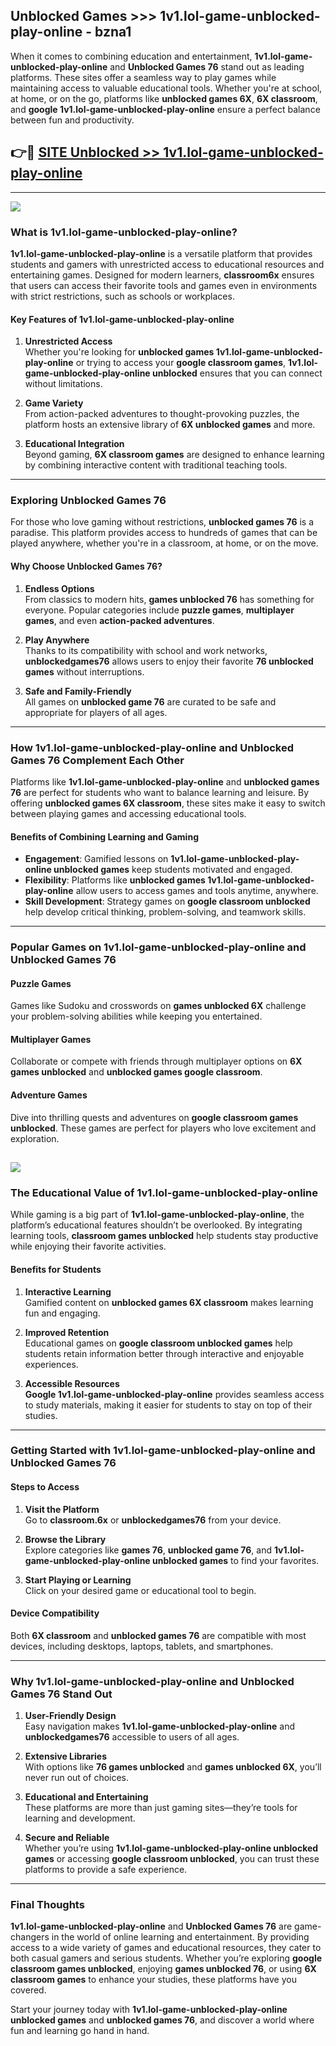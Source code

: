 ## Unblocked Games >>> 1v1.lol-game-unblocked-play-online - bzna1 

When it comes to combining education and entertainment, **1v1.lol-game-unblocked-play-online** and **Unblocked Games 76** stand out as leading platforms. These sites offer a seamless way to play games while maintaining access to valuable educational tools. Whether you're at school, at home, or on the go, platforms like **unblocked games 6X**, **6X classroom**, and **google 1v1.lol-game-unblocked-play-online** ensure a perfect balance between fun and productivity.
## 👉🔴 [SITE Unblocked >> 1v1.lol-game-unblocked-play-online](http://unblockedgames.edu.pl?title=1v1.lol-game-unblocked-play-online&ref=24J)
---
<a href="http://unblockedgames.edu.pl?title=1v1.lol-game-unblocked-play-online&ref=24J/"><img src="https://github.com/user-attachments/assets/438f12ca-57a4-47a3-8ead-c64da593a1e5"/></a>
### What is 1v1.lol-game-unblocked-play-online?  

**1v1.lol-game-unblocked-play-online** is a versatile platform that provides students and gamers with unrestricted access to educational resources and entertaining games. Designed for modern learners, **classroom6x** ensures that users can access their favorite tools and games even in environments with strict restrictions, such as schools or workplaces.  

#### Key Features of 1v1.lol-game-unblocked-play-online  

1. **Unrestricted Access**  
   Whether you're looking for **unblocked games 1v1.lol-game-unblocked-play-online** or trying to access your **google classroom games**, **1v1.lol-game-unblocked-play-online unblocked** ensures that you can connect without limitations.  

2. **Game Variety**  
   From action-packed adventures to thought-provoking puzzles, the platform hosts an extensive library of **6X unblocked games** and more.  

3. **Educational Integration**  
   Beyond gaming, **6X classroom games** are designed to enhance learning by combining interactive content with traditional teaching tools.  



---

### Exploring Unblocked Games 76  

For those who love gaming without restrictions, **unblocked games 76** is a paradise. This platform provides access to hundreds of games that can be played anywhere, whether you're in a classroom, at home, or on the move.  

#### Why Choose Unblocked Games 76?  

1. **Endless Options**  
   From classics to modern hits, **games unblocked 76** has something for everyone. Popular categories include **puzzle games**, **multiplayer games**, and even **action-packed adventures**.  

2. **Play Anywhere**  
   Thanks to its compatibility with school and work networks, **unblockedgames76** allows users to enjoy their favorite **76 unblocked games** without interruptions.  

3. **Safe and Family-Friendly**  
   All games on **unblocked game 76** are curated to be safe and appropriate for players of all ages.  

---

### How 1v1.lol-game-unblocked-play-online and Unblocked Games 76 Complement Each Other  

Platforms like **1v1.lol-game-unblocked-play-online** and **unblocked games 76** are perfect for students who want to balance learning and leisure. By offering **unblocked games 6X classroom**, these sites make it easy to switch between playing games and accessing educational tools.  

#### Benefits of Combining Learning and Gaming  

- **Engagement**: Gamified lessons on **1v1.lol-game-unblocked-play-online unblocked games** keep students motivated and engaged.  
- **Flexibility**: Platforms like **unblocked games 1v1.lol-game-unblocked-play-online** allow users to access games and tools anytime, anywhere.  
- **Skill Development**: Strategy games on **google classroom unblocked** help develop critical thinking, problem-solving, and teamwork skills.  

---

### Popular Games on 1v1.lol-game-unblocked-play-online and Unblocked Games 76  

#### Puzzle Games  

Games like Sudoku and crosswords on **games unblocked 6X** challenge your problem-solving abilities while keeping you entertained.  

#### Multiplayer Games  

Collaborate or compete with friends through multiplayer options on **6X games unblocked** and **unblocked games google classroom**.  

#### Adventure Games  

Dive into thrilling quests and adventures on **google classroom games unblocked**. These games are perfect for players who love excitement and exploration.  

<a href="http://download.freeplayer.one?title=1v1.lol-game-unblocked-play-online&ref=23D/"><img src="https://github.com/user-attachments/assets/fe0c3e91-c8e1-489c-acf0-e2f614c12fb8"/></a>
---

### The Educational Value of 1v1.lol-game-unblocked-play-online  

While gaming is a big part of **1v1.lol-game-unblocked-play-online**, the platform’s educational features shouldn’t be overlooked. By integrating learning tools, **classroom games unblocked** help students stay productive while enjoying their favorite activities.  

#### Benefits for Students  

1. **Interactive Learning**  
   Gamified content on **unblocked games 6X classroom** makes learning fun and engaging.  

2. **Improved Retention**  
   Educational games on **google classroom unblocked games** help students retain information better through interactive and enjoyable experiences.  

3. **Accessible Resources**  
   **Google 1v1.lol-game-unblocked-play-online** provides seamless access to study materials, making it easier for students to stay on top of their studies.  

---

### Getting Started with 1v1.lol-game-unblocked-play-online and Unblocked Games 76  

#### Steps to Access  

1. **Visit the Platform**  
   Go to **classroom.6x** or **unblockedgames76** from your device.  

2. **Browse the Library**  
   Explore categories like **games 76**, **unblocked game 76**, and **1v1.lol-game-unblocked-play-online unblocked games** to find your favorites.  

3. **Start Playing or Learning**  
   Click on your desired game or educational tool to begin.  

#### Device Compatibility  

Both **6X classroom** and **unblocked games 76** are compatible with most devices, including desktops, laptops, tablets, and smartphones.  

---

### Why 1v1.lol-game-unblocked-play-online and Unblocked Games 76 Stand Out  

1. **User-Friendly Design**  
   Easy navigation makes **1v1.lol-game-unblocked-play-online** and **unblockedgames76** accessible to users of all ages.  

2. **Extensive Libraries**  
   With options like **76 games unblocked** and **games unblocked 6X**, you’ll never run out of choices.  

3. **Educational and Entertaining**  
   These platforms are more than just gaming sites—they’re tools for learning and development.  

4. **Secure and Reliable**  
   Whether you’re using **1v1.lol-game-unblocked-play-online unblocked games** or accessing **google classroom unblocked**, you can trust these platforms to provide a safe experience.  

---

### Final Thoughts  

**1v1.lol-game-unblocked-play-online** and **Unblocked Games 76** are game-changers in the world of online learning and entertainment. By providing access to a wide variety of games and educational resources, they cater to both casual gamers and serious students. Whether you’re exploring **google classroom games unblocked**, enjoying **games unblocked 76**, or using **6X classroom games** to enhance your studies, these platforms have you covered.  

Start your journey today with **1v1.lol-game-unblocked-play-online unblocked games** and **unblocked games 76**, and discover a world where fun and learning go hand in hand.  